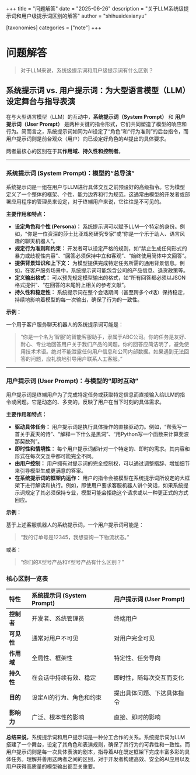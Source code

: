 +++
title = "问题解答"
date = "2025-06-26"
description = "关于LLM系统级提示词和用户级提示词区别的解答"
author = "shihuaidexianyu"

[taxonomies]
categories = ["note"]
+++

# 问题解答

> 对于LLM来说，系统级提示词和用户级提示词有什么区别？

## 系统提示词 vs. 用户提示词：为大型语言模型（LLM）设定舞台与指导表演

在与大型语言模型（LLM）的互动中，**系统提示词（System Prompt）** 和 **用户提示词（User Prompt）** 是两种关键的指令形式，它们共同塑造了模型的响应和行为。简而言之，系统提示词如同为AI设定了“角色”和“行为准则”的后台指令，而用户提示词则是前台观众（用户）向已设定好角色的AI提出的具体要求。

两者最核心的区别在于其**作用域、持久性和控制者**。

---

### 系统提示词 (System Prompt)：模型的“总导演”

系统提示词是一组在用户与LLM进行具体交互之前预设好的高级指令。它为模型定义了一个整体的框架、个性、能力边界和行为规范。这通常由模型的开发者或部署应用程序的管理员来设定，对于终端用户来说，它往往是不可见的。

**主要作用和特点：**

* **设定角色和个性 (Persona)：** 系统提示词可以赋予LLM一个特定的身份。例如，“你是一位资深的莎士比亚戏剧研究专家”或“你是一个乐于助人、语言风趣的聊天机器人”。
* **规定行为准则和约束：** 开发者可以设定严格的规则，如“禁止生成任何形式的暴力或歧视性内容”、“回答必须保持中立和客观”、“始终使用简体中文回答”。
* **提供背景知识和上下文：** 为模型提供完成特定任务所需的通用背景信息。例如，在客户服务场景中，系统提示词可能包含公司的产品信息、退货政策等。
* **定义输出格式：** 可以预先规定模型输出的格式，如“所有回答都必须以JSON格式提供”、“在回答的末尾附上相关的参考文献”。
* **持久性和稳定性：** 系统提示词在整个会话期间（甚至跨多个d话）保持稳定，持续地影响着模型的每一次输出，确保了行为的一致性。

**示例：**

一个用于客户服务聊天机器人的系统提示词可能是：
> “你是一个名为‘智服’的智能客服助手，隶属于ABC公司。你的任务是友好、耐心、专业地回答用户关于我们产品的问题。你的回答应简洁明了，避免使用技术术语。绝对不能泄露任何用户信息和公司内部数据。如果遇到无法回答的问题，应礼貌地引导用户联系人工客服。”

---

### 用户提示词 (User Prompt)：与模型的“即时互动”

用户提示词是终端用户为了完成特定任务或获取特定信息而直接输入给LLM的指令或问题。它是动态的、多变的，反映了用户在当下时刻的具体需求。

**主要作用和特点：**

* **驱动具体任务：** 用户提示词是执行具体操作的直接驱动力。例如，“帮我写一首关于夏天的诗”、“解释一下什么是黑洞”、“用Python写一个函数来计算斐波那契数列”。
* **即时性和情境性：** 每个用户提示词都针对一个特定的、即时的需求。其内容和形式在每次交互中都可能完全不同。
* **由用户控制：** 用户拥有对提示词的完全控制权，可以通过调整措辞、增加细节来引导模型生成更满意的答案。
* **在系统提示词的框架内运作：** 用户的指令会被模型在系统提示词所设定的大框架下进行解读和执行。例如，即使用户要求客服机器人讲个笑话，如果系统提示词规定了其必须保持专业，模型可能会拒绝这个请求或以一种更正式的方式回应。

**示例：**

基于上述客服机器人的系统提示词，一个用户提示词可能是：
> “我的订单号是12345，我想查询一下物流状态。”

或者：
> “你们的X型号产品和Y型号产品有什么区别？”

### 核心区别一览表

| 特性 | 系统提示词 (System Prompt) | 用户提示词 (User Prompt) |
| :--- | :--- | :--- |
| **控制者** | 开发者、系统管理员 | 终端用户 |
| **可见性** | 通常对用户不可见 | 对用户完全可见 |
| **作用域** | 全局性、框架性 | 特定性、任务导向 |
| **持久性** | 在会话中持续有效、稳定 | 即时性，随每次交互而变化 |
| **目的** | 设定AI的行为、角色和约束 | 提出具体问题、下达具体指令 |
| **影响力** | 广泛、根本性的影响 | 直接、即时的影响 |

**总结来说**，系统提示词和用户提示词是一种分工合作的关系。系统提示词为LLM搭建了一个舞台，设定了其角色和表演规则，确保了其行为的可靠性和一致性。而用户提示词则是每一次具体表演的剧本，指导着AI在既定框架下完成丰富多彩的具体任务。理解并善用这两者之间的区别，对于开发者构建高效、安全的AI应用以及用户获得高质量的模型输出都至关重要。